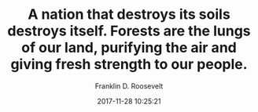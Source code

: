 ---
imageAuthor: Les anderson
imageCredit: 'https://unsplash.com/photos/PexhZ5-3Gb0'
imageDescription: Two people in a green meadow with sparse trees during sunset
imageUrl: /images/les-anderson-253719.jpg
title: A nation that destroys its soils destroys itself. Forests are the lungs of our land, purifying the air and giving fresh strength to our people.
type: quote
category: Life
tags:
  - Quotes
date: 2017-11-28 10:25:21
author: Franklin D. Roosevelt
quoteUrl: https://www.goodreads.com/quotes/166874-a-nation-that-destroys-its-soils-destroys-itself-forests-are
---